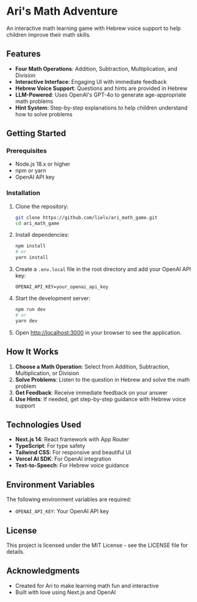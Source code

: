 # Ari's Math Adventure

An interactive math learning game with Hebrew voice support to help children improve their math skills.

## Features

- **Four Math Operations**: Addition, Subtraction, Multiplication, and Division
- **Interactive Interface**: Engaging UI with immediate feedback
- **Hebrew Voice Support**: Questions and hints are provided in Hebrew
- **LLM-Powered**: Uses OpenAI's GPT-4o to generate age-appropriate math problems
- **Hint System**: Step-by-step explanations to help children understand how to solve problems

## Getting Started

### Prerequisites

- Node.js 18.x or higher
- npm or yarn
- OpenAI API key

### Installation

1. Clone the repository:
   ```bash
   git clone https://github.com/lielv/ari_math_game.git
   cd ari_math_game
   ```

2. Install dependencies:
   ```bash
   npm install
   # or
   yarn install
   ```

3. Create a `.env.local` file in the root directory and add your OpenAI API key:
   ```
   OPENAI_API_KEY=your_openai_api_key
   ```

4. Start the development server:
   ```bash
   npm run dev
   # or
   yarn dev
   ```

5. Open [http://localhost:3000](http://localhost:3000) in your browser to see the application.

## How It Works

1. **Choose a Math Operation**: Select from Addition, Subtraction, Multiplication, or Division
2. **Solve Problems**: Listen to the question in Hebrew and solve the math problem
3. **Get Feedback**: Receive immediate feedback on your answer
4. **Use Hints**: If needed, get step-by-step guidance with Hebrew voice support

## Technologies Used

- **Next.js 14**: React framework with App Router
- **TypeScript**: For type safety
- **Tailwind CSS**: For responsive and beautiful UI
- **Vercel AI SDK**: For OpenAI integration
- **Text-to-Speech**: For Hebrew voice guidance

## Environment Variables

The following environment variables are required:

- `OPENAI_API_KEY`: Your OpenAI API key

## License

This project is licensed under the MIT License - see the LICENSE file for details.

## Acknowledgments

- Created for Ari to make learning math fun and interactive
- Built with love using Next.js and OpenAI